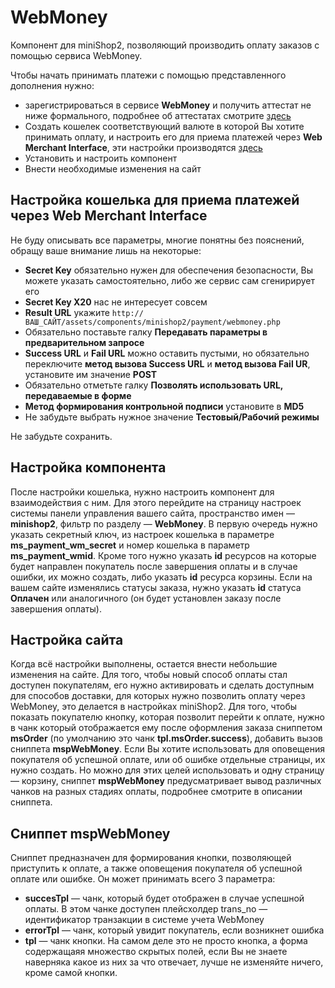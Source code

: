 # WebMoney

Компонент для miniShop2, позволяющий производить оплату заказов с помощью сервиса WebMoney.

Чтобы начать принимать платежи с помощью представленного дополнения нужно:

* зарегистрироваться в сервисе **WebMoney** и получить аттестат не ниже формального, подробнее об аттестатах смотрите [здесь](http://passport.webmoney.ru/asp/WMAtstBasic.asp)
* Создать кошелек соответствующий валюте в которой Вы хотите принимать оплату, и настроить его для приема платежей через **Web Merchant Interface**, эти настройки производятся [здесь](https://merchant.webmoney.ru/conf/purses.asp)
* Установить и настроить компонент
* Внести необходимые изменения на сайт

## Настройка кошелька для приема платежей через Web Merchant Interface

Не буду описывать все параметры, многие понятны без пояснений, обращу ваше внимание лишь на некоторые:

* **Secret Key** обязательно нужен для обеспечения безопасности, Вы можете указать самостоятельно, либо же сервис сам сгенирирует его
* **Secret Key X20** нас не интересует совсем
* **Result URL** укажите `http://ВАШ_САЙТ/assets/components/minishop2/payment/webmoney.php`
* Обязательно поставьте галку **Передавать параметры в предварительном запросе**
* **Success URL** и **Fail URL** можно оставить пустыми, но обязательно переключите **метод вызова Success URL** и **метод вызова Fail UR**, установите им значение **POST**
* Обязательно отметьте галку **Позволять использовать URL, передаваемые в форме**
* **Метод формирования контрольной подписи** установите в **MD5**
* Не забудьте выбрать нужное значение **Тестовый/Рабочий режимы**

Не забудьте сохранить.

## Настройка компонента

После настройки кошелька, нужно настроить компонент для взаимодействия с ним. Для этого перейдите на страницу настроек системы панели управления вашего сайта, пространство имен — **minishop2**, фильтр по разделу — **WebMoney**. В первую очередь нужно указать секретный ключ, из настроек кошелька в параметре **ms_payment_wm_secret** и номер кошелька в параметр **ms_payment_wmid**. Кроме того нужно указать **id** ресурсов на которые будет направлен покупатель после завершения оплаты и в случае ошибки, их можно создать, либо указать **id** ресурса корзины. Если на вашем сайте изменялись статусы заказа, нужно указать **id** статуса **Оплачен** или аналогичного (он будет установлен заказу после завершения оплаты).

## Настройка сайта

Когда всё настройки выполнены, остается внести небольшие изменения на сайте.
Для того, чтобы новый способ оплаты стал доступен покупателям, его нужно активировать и сделать доступным для способов доставки, для которых нужно позволить оплату через WebMoney, это делается в настройках miniShop2.
Для того, чтобы показать покупателю кнопку, которая позволит перейти к оплате, нужно в чанк который отображается ему после оформления заказа сниппетом **msOrder** (по умолчанию это чанк **tpl.msOrder.success**), добавить вызов сниппета **mspWebMoney**.
Если Вы хотите использовать для оповещения покупателя об успешной оплате, или об ошибке отдельные страницы, их нужно создать. Но можно для этих целей использовать и одну страницу — корзину, сниппет **mspWebMoney** предусматривает вывод различных чанков на разных стадиях оплаты, подробнее смотрите в описании сниппета.

## Сниппет mspWebMoney

Сниппет предназначен для формирования кнопки, позволяющей приступить к оплате, а также оповещения покупателя об успешной оплате или ошибке.
Он может принимать всего 3 параметра:

* **succesTpl** — чанк, который будет отображен в случае успешной оплаты. В этом чанке доступен плейсхолдер trans_no — идентификатор транзакции в системе учета WebMoney
* **errorTpl** — чанк, который увидит покупатель, если возникнет ошибка
* **tpl** — чанк кнопки. На самом деле это не просто кнопка, а форма содержащаяя множество скрытых полей, если Вы не знаете наверняка какое из них за что отвечает, лучше не изменяйте ничего, кроме самой кнопки.